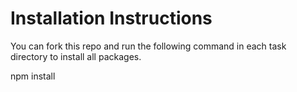 # Installation Instructions
You can fork this repo and run the following command in each task directory to install all packages.

npm install